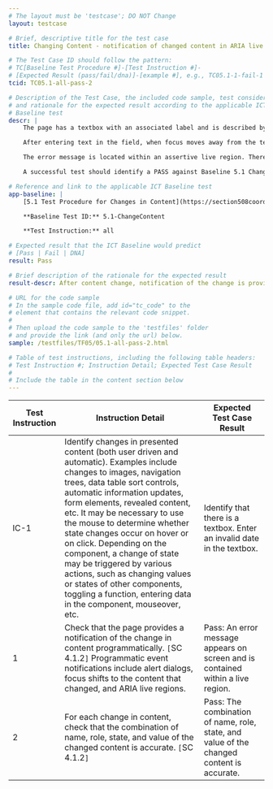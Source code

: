 ```yaml
---
# The layout must be 'testcase'; DO NOT Change
layout: testcase

# Brief, descriptive title for the test case
title: Changing Content - notification of changed content in ARIA live region

# The Test Case ID should follow the pattern:
# TC[Baseline Test Procedure #]-[Test Instruction #]-
# [Expected Result (pass/fail/dna)]-[example #], e.g., TC05.1-1-fail-1
tcid: TC05.1-all-pass-2

# Description of the Test Case, the included code sample, test considerations,
# and rationale for the expected result according to the applicable ICT
# Baseline test
descr: | 
    The page has a textbox with an associated label and is described by a date format. A save button is located below the input.

    After entering text in the field, when focus moves away from the textbox (a blur event is triggered) the entry will be validated against the format. If the entry is invalid, an error message appears above the field.

    The error message is located within an assertive live region. There is no programmatic shift in focus.

    A successful test should identify a PASS against Baseline 5.1 Changing Content.

# Reference and link to the applicable ICT Baseline test
app-baseline: | 
    [5.1 Test Procedure for Changes in Content](https://section508coordinators.github.io/ICTTestingBaseline/05Changing.html#51-test-procedure-for-changes-in-content)

    **Baseline Test ID:** 5.1-ChangeContent

    **Test Instruction:** all

# Expected result that the ICT Baseline would predict
# [Pass | Fail | DNA]
result: Pass

# Brief description of the rationale for the expected result
result-descr: After content change, notification of the change is provided by a live region

# URL for the code sample
# In the sample code file, add id="tc_code" to the
# element that contains the relevant code snippet.
#
# Then upload the code sample to the 'testfiles' folder
# and provide the link (and only the url) below.
sample: /testfiles/TF05/05.1-all-pass-2.html

# Table of test instructions, including the following table headers:
# Test Instruction #; Instruction Detail; Expected Test Case Result
#
# Include the table in the content section below
---
```

| Test Instruction | Instruction Detail | Expected Test Case Result |
|------------------|--------------------|---------------------------|
| IC-1 | Identify changes in presented content (both user driven and automatic). Examples include changes to images, navigation trees, data table sort controls, automatic information updates, form elements, revealed content, etc. It may be necessary to use the mouse to determine whether state changes occur on hover or on click. Depending on the component, a change of state may be triggered by various actions, such as changing values or states of other components, toggling a function, entering data in the component, mouseover, etc. | Identify that there is a textbox. Enter an invalid date in the textbox. |
| 1 | Check that the page provides a notification of the change in content programmatically. `[`SC 4.1.2`]` Programmatic event notifications include alert dialogs, focus shifts to the content that changed, and ARIA live regions. | Pass: An error message appears on screen and is contained within a live region. |
| 2 | For each change in content, check that the combination of name, role, state, and value of the changed content is accurate. `[`SC 4.1.2`]` | Pass: The combination of name, role, state, and value of the changed content is accurate. |
